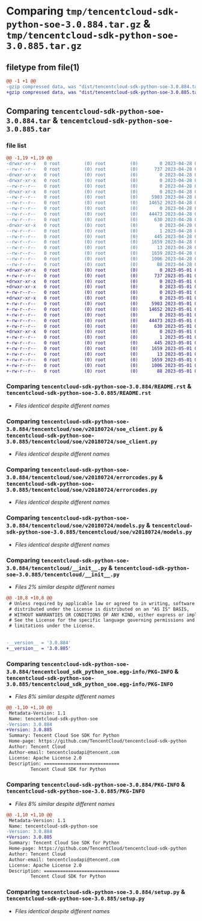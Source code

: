 # Comparing `tmp/tencentcloud-sdk-python-soe-3.0.884.tar.gz` & `tmp/tencentcloud-sdk-python-soe-3.0.885.tar.gz`

## filetype from file(1)

```diff
@@ -1 +1 @@
-gzip compressed data, was "dist/tencentcloud-sdk-python-soe-3.0.884.tar", last modified: Fri Apr 28 02:37:45 2023, max compression
+gzip compressed data, was "dist/tencentcloud-sdk-python-soe-3.0.885.tar", last modified: Mon May  1 00:48:58 2023, max compression
```

## Comparing `tencentcloud-sdk-python-soe-3.0.884.tar` & `tencentcloud-sdk-python-soe-3.0.885.tar`

### file list

```diff
@@ -1,19 +1,19 @@
-drwxr-xr-x   0 root         (0) root         (0)        0 2023-04-28 02:37:45.000000 tencentcloud-sdk-python-soe-3.0.884/
--rw-r--r--   0 root         (0) root         (0)      737 2023-04-28 02:37:45.000000 tencentcloud-sdk-python-soe-3.0.884/README.rst
-drwxr-xr-x   0 root         (0) root         (0)        0 2023-04-28 02:37:45.000000 tencentcloud-sdk-python-soe-3.0.884/tencentcloud/
-drwxr-xr-x   0 root         (0) root         (0)        0 2023-04-28 02:37:45.000000 tencentcloud-sdk-python-soe-3.0.884/tencentcloud/soe/
--rw-r--r--   0 root         (0) root         (0)        0 2023-04-28 02:37:45.000000 tencentcloud-sdk-python-soe-3.0.884/tencentcloud/soe/__init__.py
-drwxr-xr-x   0 root         (0) root         (0)        0 2023-04-28 02:37:45.000000 tencentcloud-sdk-python-soe-3.0.884/tencentcloud/soe/v20180724/
--rw-r--r--   0 root         (0) root         (0)     5903 2023-04-28 02:37:45.000000 tencentcloud-sdk-python-soe-3.0.884/tencentcloud/soe/v20180724/soe_client.py
--rw-r--r--   0 root         (0) root         (0)    14652 2023-04-28 02:37:45.000000 tencentcloud-sdk-python-soe-3.0.884/tencentcloud/soe/v20180724/errorcodes.py
--rw-r--r--   0 root         (0) root         (0)        0 2023-04-28 02:37:45.000000 tencentcloud-sdk-python-soe-3.0.884/tencentcloud/soe/v20180724/__init__.py
--rw-r--r--   0 root         (0) root         (0)    44473 2023-04-28 02:37:45.000000 tencentcloud-sdk-python-soe-3.0.884/tencentcloud/soe/v20180724/models.py
--rw-r--r--   0 root         (0) root         (0)      630 2023-04-28 02:37:45.000000 tencentcloud-sdk-python-soe-3.0.884/tencentcloud/__init__.py
-drwxr-xr-x   0 root         (0) root         (0)        0 2023-04-28 02:37:45.000000 tencentcloud-sdk-python-soe-3.0.884/tencentcloud_sdk_python_soe.egg-info/
--rw-r--r--   0 root         (0) root         (0)        1 2023-04-28 02:37:45.000000 tencentcloud-sdk-python-soe-3.0.884/tencentcloud_sdk_python_soe.egg-info/dependency_links.txt
--rw-r--r--   0 root         (0) root         (0)      445 2023-04-28 02:37:45.000000 tencentcloud-sdk-python-soe-3.0.884/tencentcloud_sdk_python_soe.egg-info/SOURCES.txt
--rw-r--r--   0 root         (0) root         (0)     1659 2023-04-28 02:37:45.000000 tencentcloud-sdk-python-soe-3.0.884/tencentcloud_sdk_python_soe.egg-info/PKG-INFO
--rw-r--r--   0 root         (0) root         (0)       13 2023-04-28 02:37:45.000000 tencentcloud-sdk-python-soe-3.0.884/tencentcloud_sdk_python_soe.egg-info/top_level.txt
--rw-r--r--   0 root         (0) root         (0)     1659 2023-04-28 02:37:45.000000 tencentcloud-sdk-python-soe-3.0.884/PKG-INFO
--rw-r--r--   0 root         (0) root         (0)     1006 2023-04-28 02:37:45.000000 tencentcloud-sdk-python-soe-3.0.884/setup.py
--rw-r--r--   0 root         (0) root         (0)       88 2023-04-28 02:37:45.000000 tencentcloud-sdk-python-soe-3.0.884/setup.cfg
+drwxr-xr-x   0 root         (0) root         (0)        0 2023-05-01 00:48:58.000000 tencentcloud-sdk-python-soe-3.0.885/
+-rw-r--r--   0 root         (0) root         (0)      737 2023-05-01 00:48:58.000000 tencentcloud-sdk-python-soe-3.0.885/README.rst
+drwxr-xr-x   0 root         (0) root         (0)        0 2023-05-01 00:48:58.000000 tencentcloud-sdk-python-soe-3.0.885/tencentcloud/
+drwxr-xr-x   0 root         (0) root         (0)        0 2023-05-01 00:48:58.000000 tencentcloud-sdk-python-soe-3.0.885/tencentcloud/soe/
+-rw-r--r--   0 root         (0) root         (0)        0 2023-05-01 00:48:58.000000 tencentcloud-sdk-python-soe-3.0.885/tencentcloud/soe/__init__.py
+drwxr-xr-x   0 root         (0) root         (0)        0 2023-05-01 00:48:58.000000 tencentcloud-sdk-python-soe-3.0.885/tencentcloud/soe/v20180724/
+-rw-r--r--   0 root         (0) root         (0)     5903 2023-05-01 00:48:58.000000 tencentcloud-sdk-python-soe-3.0.885/tencentcloud/soe/v20180724/soe_client.py
+-rw-r--r--   0 root         (0) root         (0)    14652 2023-05-01 00:48:58.000000 tencentcloud-sdk-python-soe-3.0.885/tencentcloud/soe/v20180724/errorcodes.py
+-rw-r--r--   0 root         (0) root         (0)        0 2023-05-01 00:48:58.000000 tencentcloud-sdk-python-soe-3.0.885/tencentcloud/soe/v20180724/__init__.py
+-rw-r--r--   0 root         (0) root         (0)    44473 2023-05-01 00:48:58.000000 tencentcloud-sdk-python-soe-3.0.885/tencentcloud/soe/v20180724/models.py
+-rw-r--r--   0 root         (0) root         (0)      630 2023-05-01 00:48:58.000000 tencentcloud-sdk-python-soe-3.0.885/tencentcloud/__init__.py
+drwxr-xr-x   0 root         (0) root         (0)        0 2023-05-01 00:48:58.000000 tencentcloud-sdk-python-soe-3.0.885/tencentcloud_sdk_python_soe.egg-info/
+-rw-r--r--   0 root         (0) root         (0)        1 2023-05-01 00:48:58.000000 tencentcloud-sdk-python-soe-3.0.885/tencentcloud_sdk_python_soe.egg-info/dependency_links.txt
+-rw-r--r--   0 root         (0) root         (0)      445 2023-05-01 00:48:58.000000 tencentcloud-sdk-python-soe-3.0.885/tencentcloud_sdk_python_soe.egg-info/SOURCES.txt
+-rw-r--r--   0 root         (0) root         (0)     1659 2023-05-01 00:48:58.000000 tencentcloud-sdk-python-soe-3.0.885/tencentcloud_sdk_python_soe.egg-info/PKG-INFO
+-rw-r--r--   0 root         (0) root         (0)       13 2023-05-01 00:48:58.000000 tencentcloud-sdk-python-soe-3.0.885/tencentcloud_sdk_python_soe.egg-info/top_level.txt
+-rw-r--r--   0 root         (0) root         (0)     1659 2023-05-01 00:48:58.000000 tencentcloud-sdk-python-soe-3.0.885/PKG-INFO
+-rw-r--r--   0 root         (0) root         (0)     1006 2023-05-01 00:48:58.000000 tencentcloud-sdk-python-soe-3.0.885/setup.py
+-rw-r--r--   0 root         (0) root         (0)       88 2023-05-01 00:48:58.000000 tencentcloud-sdk-python-soe-3.0.885/setup.cfg
```

### Comparing `tencentcloud-sdk-python-soe-3.0.884/README.rst` & `tencentcloud-sdk-python-soe-3.0.885/README.rst`

 * *Files identical despite different names*

### Comparing `tencentcloud-sdk-python-soe-3.0.884/tencentcloud/soe/v20180724/soe_client.py` & `tencentcloud-sdk-python-soe-3.0.885/tencentcloud/soe/v20180724/soe_client.py`

 * *Files identical despite different names*

### Comparing `tencentcloud-sdk-python-soe-3.0.884/tencentcloud/soe/v20180724/errorcodes.py` & `tencentcloud-sdk-python-soe-3.0.885/tencentcloud/soe/v20180724/errorcodes.py`

 * *Files identical despite different names*

### Comparing `tencentcloud-sdk-python-soe-3.0.884/tencentcloud/soe/v20180724/models.py` & `tencentcloud-sdk-python-soe-3.0.885/tencentcloud/soe/v20180724/models.py`

 * *Files identical despite different names*

### Comparing `tencentcloud-sdk-python-soe-3.0.884/tencentcloud/__init__.py` & `tencentcloud-sdk-python-soe-3.0.885/tencentcloud/__init__.py`

 * *Files 2% similar despite different names*

```diff
@@ -10,8 +10,8 @@
 # Unless required by applicable law or agreed to in writing, software
 # distributed under the License is distributed on an "AS IS" BASIS,
 # WITHOUT WARRANTIES OR CONDITIONS OF ANY KIND, either express or implied.
 # See the License for the specific language governing permissions and
 # limitations under the License.
 
 
-__version__ = '3.0.884'
+__version__ = '3.0.885'
```

### Comparing `tencentcloud-sdk-python-soe-3.0.884/tencentcloud_sdk_python_soe.egg-info/PKG-INFO` & `tencentcloud-sdk-python-soe-3.0.885/tencentcloud_sdk_python_soe.egg-info/PKG-INFO`

 * *Files 8% similar despite different names*

```diff
@@ -1,10 +1,10 @@
 Metadata-Version: 1.1
 Name: tencentcloud-sdk-python-soe
-Version: 3.0.884
+Version: 3.0.885
 Summary: Tencent Cloud Soe SDK for Python
 Home-page: https://github.com/TencentCloud/tencentcloud-sdk-python
 Author: Tencent Cloud
 Author-email: tencentcloudapi@tencent.com
 License: Apache License 2.0
 Description: ============================
         Tencent Cloud SDK for Python
```

### Comparing `tencentcloud-sdk-python-soe-3.0.884/PKG-INFO` & `tencentcloud-sdk-python-soe-3.0.885/PKG-INFO`

 * *Files 8% similar despite different names*

```diff
@@ -1,10 +1,10 @@
 Metadata-Version: 1.1
 Name: tencentcloud-sdk-python-soe
-Version: 3.0.884
+Version: 3.0.885
 Summary: Tencent Cloud Soe SDK for Python
 Home-page: https://github.com/TencentCloud/tencentcloud-sdk-python
 Author: Tencent Cloud
 Author-email: tencentcloudapi@tencent.com
 License: Apache License 2.0
 Description: ============================
         Tencent Cloud SDK for Python
```

### Comparing `tencentcloud-sdk-python-soe-3.0.884/setup.py` & `tencentcloud-sdk-python-soe-3.0.885/setup.py`

 * *Files identical despite different names*

